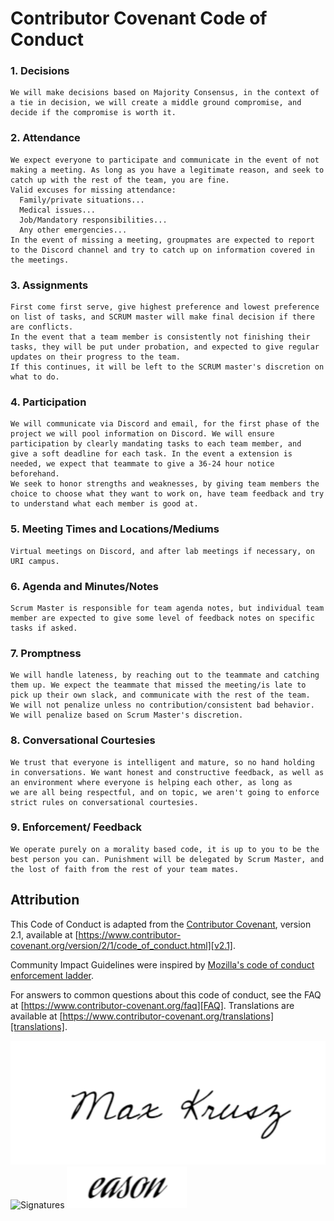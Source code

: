 # Contributor Covenant Code of Conduct

### 1. Decisions
    We will make decisions based on Majority Consensus, in the context of a tie in decision, we will create a middle ground compromise, and decide if the compromise is worth it.
    
### 2. Attendance
    We expect everyone to participate and communicate in the event of not making a meeting. As long as you have a legitimate reason, and seek to catch up with the rest of the team, you are fine.
    Valid excuses for missing attendance:
      Family/private situations...
      Medical issues...
      Job/Mandatory responsibilities...
      Any other emergencies...
    In the event of missing a meeting, groupmates are expected to report to the Discord channel and try to catch up on information covered in the meetings.
    
### 3. Assignments
    First come first serve, give highest preference and lowest preference on list of tasks, and SCRUM master will make final decision if there are conflicts.
    In the event that a team member is consistently not finishing their tasks, they will be put under probation, and expected to give regular updates on their progress to the team.
    If this continues, it will be left to the SCRUM master's discretion on what to do.

### 4. Participation
    We will communicate via Discord and email, for the first phase of the project we will pool information on Discord. We will ensure participation by clearly mandating tasks to each team member, and 
    give a soft deadline for each task. In the event a extension is needed, we expect that teammate to give a 36-24 hour notice beforehand. 
    We seek to honor strengths and weaknesses, by giving team members the choice to choose what they want to work on, have team feedback and try to understand what each member is good at.

### 5. Meeting Times and Locations/Mediums
    Virtual meetings on Discord, and after lab meetings if necessary, on URI campus.
    
### 6. Agenda and Minutes/Notes
    Scrum Master is responsible for team agenda notes, but individual team member are expected to give some level of feedback notes on specific tasks if asked.

### 7. Promptness
    We will handle lateness, by reaching out to the teammate and catching them up. We expect the teammate that missed the meeting/is late to pick up their own slack, and communicate with the rest of the team.
    We will not penalize unless no contribution/consistent bad behavior. We will penalize based on Scrum Master's discretion.

### 8. Conversational Courtesies
    We trust that everyone is intelligent and mature, so no hand holding in conversations. We want honest and constructive feedback, as well as an environment where everyone is helping each other, as long as
    we are all being respectful, and on topic, we aren't going to enforce strict rules on conversational courtesies.

### 9. Enforcement/ Feedback
    We operate purely on a morality based code, it is up to you to be the best person you can. Punishment will be delegated by Scrum Master, and the lost of faith from the rest of your team mates.
    
## Attribution

This Code of Conduct is adapted from the [Contributor Covenant][homepage],
version 2.1, available at
[https://www.contributor-covenant.org/version/2/1/code_of_conduct.html][v2.1].

Community Impact Guidelines were inspired by
[Mozilla's code of conduct enforcement ladder][Mozilla CoC].

For answers to common questions about this code of conduct, see the FAQ at
[https://www.contributor-covenant.org/faq][FAQ]. Translations are available at
[https://www.contributor-covenant.org/translations][translations].

[homepage]: https://www.contributor-covenant.org
[v2.1]: https://www.contributor-covenant.org/version/2/1/code_of_conduct.html
[Mozilla CoC]: https://github.com/mozilla/diversity
[FAQ]: https://www.contributor-covenant.org/faq
[translations]: https://www.contributor-covenant.org/translations


![Signatures](src/MaxSignature.PNG)
![Signatures](src/McCaffrey_Signature)
![Signatures](src/signature.PNG)
